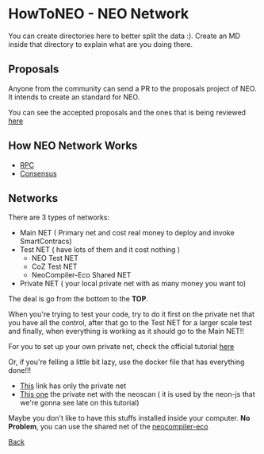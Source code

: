 # HowToNEO - NEO Network

You can create directories here to better split the data :). Create an MD inside that directory to explain what are you doing there.

## Proposals
Anyone from the community can send a PR to the proposals project of NEO. It intends to create an standard for NEO.

You can see the accepted proposals and the ones that is being reviewed [here](https://github.com/neo-project/proposals)

## How NEO Network Works
 - [RPC](RPC/RPC.md)
 - [Consensus](Consensus/Consensus.md)
 
## Networks

There are 3 types of networks:
 - Main NET ( Primary net and cost real money to deploy and invoke SmartContracs)
 - Test NET ( have lots of them and it cost nothing )
   - NEO Test NET
   - CoZ Test NET
   - NeoCompiler-Eco Shared NET
 - Private NET ( your local private net with as many money you want to)

The deal is go from the bottom to the **TOP**.

When you're trying to test your code, try to do it first on the private net that you have all the control, after that go to the Test NET for a larger scale test and finally, when everything is working as it should go to the Main NET!!

For you to set up your own private net, check the official tutorial [here](http://docs.neo.org/en-us/network/private-chain.html)

Or, if you're felling a little bit lazy, use the docker file that has everything done!!!
 - [This](https://github.com/CityOfZion/neo-privatenet-docker) link has only the private net
 - [This one](https://github.com/slipo/neo-scan-docker) the private net with the neoscan ( it is used by the neon-js that we're gonna see late on this tutorial)

Maybe you don't like to have this stuffs installed inside your computer. **No Problem**, you can use the shared net of the [neocompiler-eco](https://neocompiler.io)


[Back](../README.md)